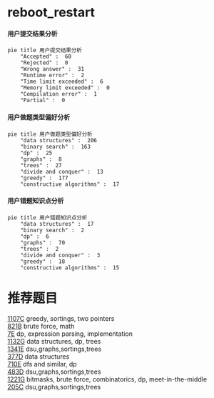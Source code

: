 # reboot_restart

<!-- tabs:start -->



#### **用户提交结果分析**

```mermaid
pie title 用户提交结果分析
    "Accepted" :  60
    "Rejected" :  0
    "Wrong answer" :  31
    "Runtime error" :  2
    "Time limit exceeded" :  6
    "Memory limit exceeded" :  0
    "Compilation error" :  1
    "Partial" :  0
```

#### **用户做题类型偏好分析**

```mermaid
pie title 用户做题类型偏好分析
    "data structures" :  206
    "binary search" :  163
    "dp" :  25
    "graphs" :  8
    "trees" :  27
    "divide and conquer" :  13
    "greedy" :  177
    "constructive algorithms" :  17
```
#### **用户错题知识点分析**

```mermaid
pie title 用户错题知识点分析
    "data structures" :  17
    "binary search" :  2
    "dp" :  6
    "graphs" :  70
    "trees" :  2
    "divide and conquer" :  3
    "greedy" :  18
    "constructive algorithms" :  15
```



<!-- tabs:end -->
# 推荐题目
[1107C](https://codeforces.com/contest/1107/problem/C)		greedy,
                        sortings,
                        two pointers		  
[821B](https://codeforces.com/contest/821/problem/B)		brute force,
                        math		  
[7E](https://codeforces.com/contest/7/problem/E)		dp,
                        expression parsing,
                        implementation		  
[1132G](https://codeforces.com/contest/1132/problem/G)		data structures,
                        dp,
                        trees		  
[1341E](https://codeforces.com/contest/1341/problem/E)		dsu,graphs,sortings,trees		  
[377D](https://codeforces.com/contest/377/problem/D)		data structures		  
[710E](https://codeforces.com/contest/710/problem/E)		dfs and similar,
                        dp		  
[483D](https://codeforces.com/contest/483/problem/D)		dsu,graphs,sortings,trees		  
[1221G](https://codeforces.com/contest/1221/problem/G)		bitmasks,
                        brute force,
                        combinatorics,
                        dp,
                        meet-in-the-middle		  
[205C](https://codeforces.com/contest/205/problem/C)		dsu,graphs,sortings,trees		  
